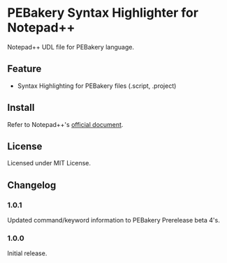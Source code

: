 # PEBakery Syntax Highlighter for Notepad++

Notepad++ UDL file for PEBakery language.

## Feature

- Syntax Highlighting for PEBakery files (.script, .project)

## Install

Refer to Notepad++\'s [official document](http://docs.notepad-plus-plus.org/index.php/User_Defined_Language_Files#How_to_install_user_defined_language_files).

## License

Licensed under MIT License.

## Changelog

### 1.0.1

Updated command/keyword information to PEBakery Prerelease beta 4's.

### 1.0.0

Initial release.
